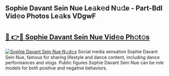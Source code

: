 ## Sophie Davant Sein Nue Le𝚊k𝚎d N𝚞𝚍e - Part-Bdl Vid𝚎o Photos Le𝚊ks VDgwF

# <h2><a href="http://fb2bvn3.evod.top/?m=Sophie+Davant+Sein+Nue">🔗 👉🔴 Sophie Davant Sein Nue Vid𝚎o Ph𝚘t𝚘s</a></h2>

[![Sophie Davant Sein Nue N𝚞d𝚎s](https://i.imgur.com/8V9OHl7.gif)](http://fb2bvn3.evod.top/?m=Sophie+Davant+Sein+Nue)
Social media sensation Sophie Davant Sein Nue, famous for sharing lifestyle and dance content, including dance performances and vlogs. Public figures Sophie Davant Sein Nue can be role models for both positive and negative behaviors. 

